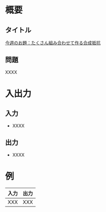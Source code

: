 # 概要
## タイトル
[今週のお題：たくさん組み合わせて作る合成抵抗](https://codeiq.jp/q/3424)

## 問題
XXXX

# 入出力
## 入力
* XXXX

## 出力
* XXXX

# 例
|入力|出力|
|-|-|
|XXX|XXX|
